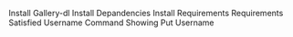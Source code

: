 Install Gallery-dl 
Install Depandencies 
Install Requirements 
Requirements Satisfied 
Username Command Showing 
Put Username 
